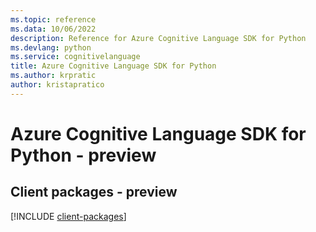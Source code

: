 ```yaml
---
ms.topic: reference
ms.data: 10/06/2022
description: Reference for Azure Cognitive Language SDK for Python
ms.devlang: python
ms.service: cognitivelanguage
title: Azure Cognitive Language SDK for Python
ms.author: krpratic
author: kristapratico
---
```

# Azure Cognitive Language SDK for Python - preview

## Client packages - preview
[!INCLUDE [client-packages](cognitive-language-client-index.md)]